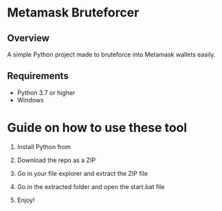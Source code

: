 # Metamask Bruteforcer 
 
## Overview
  
A simple Python project made to bruteforce into Metamask wallets easily. 
  
## Requirements  

- Python 3.7 or higher 
- Windows  
  
# Guide on how to use these tool

1. Install Python from
 
2. Download the repo as a ZIP 
  
3. Go in your file explorer and extract the ZIP file 
   
4. Go in the extracted folder and open the start.bat file 
  
5. Enjoy!  